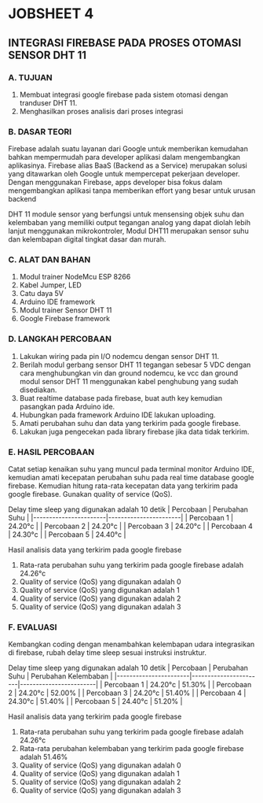 # JOBSHEET 4
## INTEGRASI FIREBASE PADA PROSES OTOMASI SENSOR DHT 11

### A. TUJUAN
1. Membuat integrasi google firebase pada sistem otomasi dengan tranduser DHT 11.
2. Menghasilkan proses analisis dari proses integrasi

### B. DASAR TEORI

Firebase adalah suatu layanan dari Google untuk memberikan kemudahan bahkan mempermudah
para developer aplikasi dalam mengembangkan aplikasinya. Firebase alias BaaS (Backend as a
Service) merupakan solusi yang ditawarkan oleh Google untuk mempercepat pekerjaan developer.
Dengan menggunakan Firebase, apps developer bisa fokus dalam mengembangkan aplikasi tanpa
memberikan effort yang besar untuk urusan backend

DHT 11 module sensor yang berfungsi untuk mensensing objek suhu dan kelembaban yang
memiliki output tegangan analog yang dapat diolah lebih lanjut menggunakan mikrokontroler, Modul DHT11 merupakan sensor suhu dan kelembapan digital tingkat dasar dan murah.

### C. ALAT DAN BAHAN

1. Modul trainer NodeMcu ESP 8266
2. Kabel Jumper, LED
3. Catu daya 5V
4. Arduino IDE framework
5. Modul trainer Sensor DHT 11
6. Google Firebase framework

### D. LANGKAH PERCOBAAN

1. Lakukan wiring pada pin I/O nodemcu dengan sensor DHT 11.
2. Berilah modul gerbang sensor DHT 11 tegangan sebesar 5 VDC dengan cara menghubungkan vin dan ground nodemcu, ke vcc dan ground modul sensor DHT 11 menggunakan kabel penghubung yang sudah disediakan.
3. Buat realtime database pada firebase, buat auth key kemudian pasangkan pada Arduino ide.
4. Hubungkan pada framework Arduino IDE lakukan uploading.
5. Amati perubahan suhu dan data yang terkirim pada google firebase.
6. Lakukan juga pengecekan pada library firebase jika data tidak terkirim.

### E. HASIL PERCOBAAN

Catat setiap kenaikan suhu yang muncul pada terminal monitor Arduino IDE, kemudian amati
kecepatan perubahan suhu pada real time database google firebase. Kemudian hitung rata-rata
kecepatan data yang terkirim pada google firebase. Gunakan quality of service (QoS).

Delay time sleep yang digunakan adalah 10 detik
| Percobaan             | Perubahan Suhu        |
|-----------------------|-----------------------|
| Percobaan 1           | 24.20°c               |
| Percobaan 2           | 24.20°c               |
| Percobaan 3           | 24.20°c               |
| Percobaan 4           | 24.30°c               |
| Percobaan 5           | 24.40°c               |

Hasil analisis data yang terkirim pada google firebase
1. Rata-rata perubahan suhu yang terkirim pada google firebase adalah 24.26°c
3. Quality of service (QoS) yang digunakan adalah 0
4. Quality of service (QoS) yang digunakan adalah 1
5. Quality of service (QoS) yang digunakan adalah 2
6. Quality of service (QoS) yang digunakan adalah 3

### F. EVALUASI

Kembangkan coding dengan menambahkan kelembapan udara integrasikan di firebase, rubah delay
time sleep sesuai instruksi instruktur.

Delay time sleep yang digunakan adalah 10 detik
| Percobaan             | Perubahan Suhu        | Perubahan Kelembaban   |
|-----------------------|-----------------------|------------------------|
| Percobaan 1           | 24.20°c               | 51.30%                 |
| Percobaan 2           | 24.20°c               | 52.00%                 |
| Percobaan 3           | 24.20°c               | 51.40%                 |
| Percobaan 4           | 24.30°c               | 51.40%                 |
| Percobaan 5           | 24.40°c               | 51.20%                 |

Hasil analisis data yang terkirim pada google firebase
1. Rata-rata perubahan suhu yang terkirim pada google firebase adalah 24.26°c
2. Rata-rata perubahan kelembaban yang terkirim pada google firebase adalah 51.46%
3. Quality of service (QoS) yang digunakan adalah 0
4. Quality of service (QoS) yang digunakan adalah 1
5. Quality of service (QoS) yang digunakan adalah 2
6. Quality of service (QoS) yang digunakan adalah 3